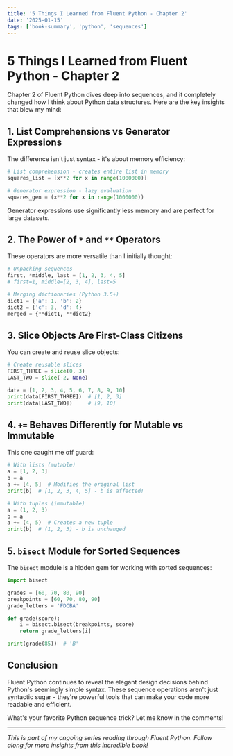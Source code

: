 ```yaml
---
title: '5 Things I Learned from Fluent Python - Chapter 2'
date: '2025-01-15'
tags: ['book-summary', 'python', 'sequences']
---
```


# 5 Things I Learned from Fluent Python - Chapter 2

Chapter 2 of Fluent Python dives deep into sequences, and it completely changed how I think about Python data structures. Here are the key insights that blew my mind:

## 1. List Comprehensions vs Generator Expressions

The difference isn't just syntax - it's about memory efficiency:

```python
# List comprehension - creates entire list in memory
squares_list = [x**2 for x in range(1000000)]

# Generator expression - lazy evaluation
squares_gen = (x**2 for x in range(1000000))
```

Generator expressions use significantly less memory and are perfect for large datasets.

## 2. The Power of `*` and `**` Operators

These operators are more versatile than I initially thought:

```python
# Unpacking sequences
first, *middle, last = [1, 2, 3, 4, 5]
# first=1, middle=[2, 3, 4], last=5

# Merging dictionaries (Python 3.5+)
dict1 = {'a': 1, 'b': 2}
dict2 = {'c': 3, 'd': 4}
merged = {**dict1, **dict2}
```

## 3. Slice Objects Are First-Class Citizens

You can create and reuse slice objects:

```python
# Create reusable slices
FIRST_THREE = slice(0, 3)
LAST_TWO = slice(-2, None)

data = [1, 2, 3, 4, 5, 6, 7, 8, 9, 10]
print(data[FIRST_THREE])  # [1, 2, 3]
print(data[LAST_TWO])     # [9, 10]
```

## 4. `+=` Behaves Differently for Mutable vs Immutable

This one caught me off guard:

```python
# With lists (mutable)
a = [1, 2, 3]
b = a
a += [4, 5]  # Modifies the original list
print(b)  # [1, 2, 3, 4, 5] - b is affected!

# With tuples (immutable)
a = (1, 2, 3)
b = a
a += (4, 5)  # Creates a new tuple
print(b)  # (1, 2, 3) - b is unchanged
```

## 5. `bisect` Module for Sorted Sequences

The `bisect` module is a hidden gem for working with sorted sequences:

```python
import bisect

grades = [60, 70, 80, 90]
breakpoints = [60, 70, 80, 90]
grade_letters = 'FDCBA'

def grade(score):
    i = bisect.bisect(breakpoints, score)
    return grade_letters[i]

print(grade(85))  # 'B'
```

## Conclusion

Fluent Python continues to reveal the elegant design decisions behind Python's seemingly simple syntax. These sequence operations aren't just syntactic sugar - they're powerful tools that can make your code more readable and efficient.

What's your favorite Python sequence trick? Let me know in the comments!

---

_This is part of my ongoing series reading through Fluent Python. Follow along for more insights from this incredible book!_
